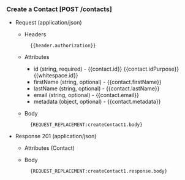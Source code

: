 ### Create a Contact [POST /contacts]

+ Request (application/json)
    + Headers
    
            {{header.authorization}}
        
    + Attributes
        + id (string, required) - {{contact.id}}  {{contact.idPurpose}} {{whitespace.id}}
        + firstName (string, optional) - {{contact.firstName}}
        + lastName (string, optional) - {{contact.lastName}}
        + email (string, optional) - {{contact.email}}
        + metadata (object, optional) - {{contact.metadata}}

    + Body

            {REQUEST_REPLACEMENT:createContact1.body}
    
+ Response 201 (application/json)
    + Attributes (Contact)

    + Body
            
            {REQUEST_REPLACEMENT:createContact1.response.body}
